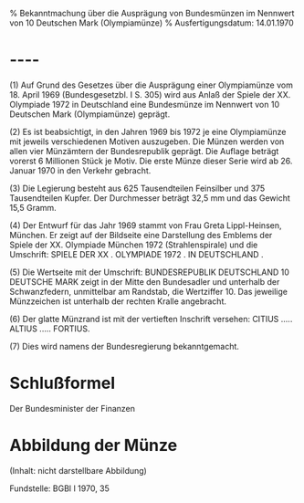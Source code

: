 % Bekanntmachung über die Ausprägung von Bundesmünzen im Nennwert von 10 Deutschen Mark (Olympiamünze)
% Ausfertigungsdatum: 14.01.1970
 
# ----

(1) Auf Grund des Gesetzes über die Ausprägung einer Olympiamünze vom 18. April 1969 (Bundesgesetzbl. I S. 305) wird aus Anlaß der Spiele der XX. Olympiade 1972 in Deutschland eine Bundesmünze im Nennwert von 10 Deutschen Mark (Olympiamünze) geprägt.

(2) Es ist beabsichtigt, in den Jahren 1969 bis 1972 je eine Olympiamünze mit jeweils verschiedenen Motiven auszugeben. Die Münzen werden von allen vier Münzämtern der Bundesrepublik geprägt. Die Auflage beträgt vorerst 6 Millionen Stück je Motiv. Die erste Münze dieser Serie wird ab 26. Januar 1970 in den Verkehr gebracht.

(3) Die Legierung besteht aus 625 Tausendteilen Feinsilber und 375 Tausendteilen Kupfer. Der Durchmesser beträgt 32,5 mm und das Gewicht 15,5 Gramm.

(4) Der Entwurf für das Jahr 1969 stammt von Frau Greta Lippl-Heinsen, München. Er zeigt auf der Bildseite eine Darstellung des Emblems der Spiele der XX. Olympiade München 1972 (Strahlenspirale) und die Umschrift: SPIELE DER XX . OLYMPIADE 1972 . IN DEUTSCHLAND .

(5) Die Wertseite mit der Umschrift: BUNDESREPUBLIK DEUTSCHLAND 10 DEUTSCHE MARK zeigt in der Mitte den Bundesadler und unterhalb der Schwanzfedern, unmittelbar am Randstab, die Wertziffer 10. Das jeweilige Münzzeichen ist unterhalb der rechten Kralle angebracht.

(6) Der glatte Münzrand ist mit der vertieften Inschrift versehen: CITIUS ..... ALTIUS ..... FORTIUS.

(7) Dies wird namens der Bundesregierung bekanntgemacht.

# Schlußformel

Der Bundesminister der Finanzen

# Abbildung der Münze

(Inhalt: nicht darstellbare Abbildung)  

Fundstelle: BGBl I 1970, 35
